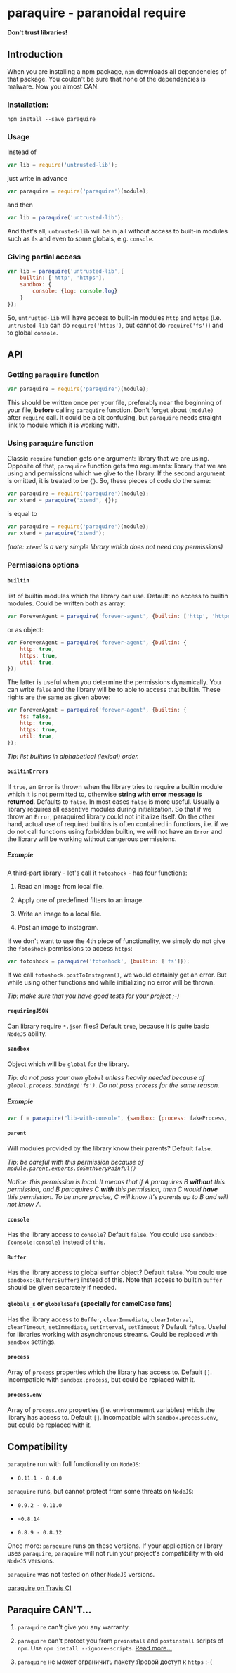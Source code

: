 # paraquire - paranoidal require
**Don't trust libraries!**

## Introduction
When you are installing a npm package, `npm` downloads all dependencies of that package.
You couldn't be sure that none of the dependencies is malware.
Now you almost CAN.

### Installation:
```
npm install --save paraquire
```

### Usage
Instead of
```js
var lib = require('untrusted-lib');
```
just write in advance
```js
var paraquire = require('paraquire')(module);
```
and then
```js
var lib = paraquire('untrusted-lib');
```
And that's all, `untrusted-lib` will be in jail without access to built-in modules such as `fs` and even to some globals, e.g. `console`.

### Giving partial access
```js
var lib = paraquire('untrusted-lib',{
    builtin: ['http', 'https'],
    sandbox: {
        console: {log: console.log}
    }
});
```
So, `untrusted-lib` will have access to built-in modules `http` and `https` (i.e. `untrusted-lib` can do `require('https')`, but cannot do `require('fs')`) and to global `console`.

## API

### Getting `paraquire` function
```js
var paraquire = require('paraquire')(module);
```
This should be written once per your file, preferably near the beginning of your file,
**before** calling `paraquire` function.
Don't forget about `(module)` after `require` call.
It could be a bit confusing,
but `paraquire` needs straight link to module which it is working with.

### Using `paraquire` function
Classic `require` function gets one argument: library that we are using.
Opposite of that, `paraquire` function gets two arguments:
library that we are using and permissions which we give to the library.
If the second argument is omitted, it is treated to be `{}`.
So, these pieces of code do the same:
```js
var paraquire = require('paraquire')(module);
var xtend = paraquire('xtend', {});
```
is equal to
```js
var paraquire = require('paraquire')(module);
var xtend = paraquire('xtend');
```
*(note: `xtend` is a very simple library which does not need any permissions)*

### Permissions options

#### `builtin`
list of builtin modules which the library can use.
Default: no access to builtin modules.
Could be written both as array:
```js
var ForeverAgent = paraquire('forever-agent', {builtin: ['http', 'https', 'util']})
```
or as object:
```js
var ForeverAgent = paraquire('forever-agent', {builtin: {
    http: true,
    https: true,
    util: true,
});
```
The latter is useful when you determine the permissions dynamically.
You can write `false` and the library will be to able to access that builtin.
These rights are the same as given above:
```js
var ForeverAgent = paraquire('forever-agent', {builtin: {
    fs: false,
    http: true,
    https: true,
    util: true,
});
```
*Tip: list builtins in alphabetical (lexical) order.*

#### `builtinErrors`
If `true`, an `Error` is thrown when the library tries to require a builtin module which it is not permitted to, otherwise **string with error message is returned**.
Defaults to `false`.
In most cases `false` is more useful.
Usually a library requires all essentive modules during initialization.
So that if we throw an `Error`, paraquired library could not initialize itself.
On the other hand, actual use of required builtins is often contained in functions,
i.e. if we do not call functions using forbidden builtin, we will not have an `Error` and
the library will be working without dangerous permissions.

##### Example
A third-part library - let's call it `fotoshock` - has four functions:

1. Read an image from local file.

2. Apply one of predefined filters to an image.

3. Write an image to a local file.

4. Post an image to instagram.

If we don't want to use the 4th piece of functionality, we simply do not give the `fotoshock` permissions to access `https`:
```js
var fotoshock = paraquire('fotoshock', {builtin: ['fs']});
```
If we call `fotoshock.postToInstagram()`, we would certainly get an error.
But while using other functions and while initializing no error will be thrown.

*Tip: make sure that you have good tests for your project ;-)*

#### `requiringJSON`
Can library require `*.json` files?
Default `true`, because it is quite basic `NodeJS` ability.

#### `sandbox`
Object which will be `global` for the library.

*Tip: do not pass your own `global` unless heavily needed because of `global.process.binding('fs')`. Do not pass `process` for the same reason.*

##### Example
```js
var f = paraquire("lib-with-console", {sandbox: {process: fakeProcess, console: fakeConsole}});
```

#### `parent`
Will modules provided by the library know their parents?
Default `false`.

*Tip: be careful with this permission because of `module.parent.exports.doSmthVeryPainful()`*

*Notice: this permission is local. It means that if A paraquires B **without** this permission, and B paraquires C **with** this permission, then C would **have** this permission. To be more precise, C will know it's parents up to B and will not know A.*

#### `console`
Has the library access to `console`?
Default `false`.
You could use `sandbox:{console:console}` instead of this.

#### `Buffer`
Has the library access to global `Buffer` object?
Default `false`.
You could use `sandbox:{Buffer:Buffer}` instead of this.
Note that access to builtin `buffer` should be given separately if needed.

#### `globals_s` or `globalsSafe` (specially for camelCase fans)
Has the library access to
    `Buffer`,
    `clearImmediate`,
    `clearInterval`,
    `clearTimeout`,
    `setImmediate`,
    `setInterval`,
    `setTimeout`
?
Default `false`.
Useful for libraries working with asynchronous streams.
Could be replaced with `sandbox` settings.

#### `process`
Array of `process` properties which the library has access to.
Default `[]`.
Incompatible with `sandbox.process`, but could be replaced with it.

#### `process.env`
Array of `process.env` properties (i.e. environmemnt variables)
which the library has access to.
Default `[]`.
Incompatible with `sandbox.process.env`, but could be replaced with it.


## Compatibility

`paraquire` run with full functionality on `NodeJS`:

* `0.11.1 - 8.4.0`

`paraquire` runs, but cannot protect from some threats on `NodeJS`:

* `0.9.2 - 0.11.0`

* `~0.8.14`

* `0.8.9 - 0.8.12`

Once more: `paraquire` runs on these versions.
If your application or library uses `paraquire`,
`paraquire` will not ruin your project's compatibility with old `NodeJS` versions.

`paraquire` was not tested on other `NodeJS` versions.

[paraquire on Travis CI](https://travis-ci.org/nickkolok/paraquire)

## Paraquire CAN'T...

1. `paraquire` can't give you any warranty.

2. `paraquire` can't protect you from `preinstall` and `postinstall` scripts of `npm`.
Use `npm install --ignore-scripts`.
[Read more...](https://twitter.com/maybekatz/status/892501201551368192)

3. `paraquire` не может ограничить пакету Яровой доступ к `https` :-(